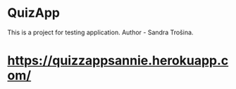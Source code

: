 # QuizApp
This is a project for testing application.
Author - Sandra Trošina.
# https://quizzappsannie.herokuapp.com/
